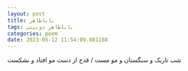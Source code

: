 ```yaml
---
layout: post
title: باباطاهر
tags: باباطاهر دوبیتی
categories: poem
date: 2023-05-12 11:54:09.881188
---
```


شب تاریک و سنگستان و مو مست / قدح از دست مو افتاد و نشکست